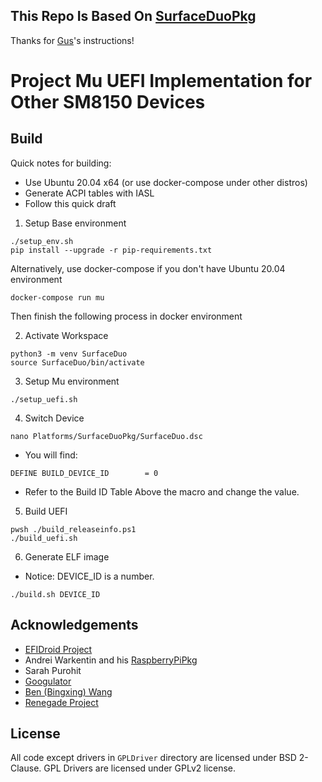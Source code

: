 ## This Repo Is Based On [SurfaceDuoPkg](https://github.com/Woa-Project/SurfaceDuoPkg/)
 Thanks for [Gus](https://github.com/gus33000)'s instructions!

# Project Mu UEFI Implementation for Other SM8150 Devices

## Build 

Quick notes for building:

- Use Ubuntu 20.04 x64 (or use docker-compose under other distros)
- Generate ACPI tables with IASL
- Follow this quick draft


1. Setup Base environment
```
./setup_env.sh
pip install --upgrade -r pip-requirements.txt
```
Alternatively, use docker-compose if you don't have Ubuntu 20.04 environment
```
docker-compose run mu
```
Then finish the following process in docker environment

2. Activate Workspace
```
python3 -m venv SurfaceDuo
source SurfaceDuo/bin/activate
```

3. Setup Mu environment
```
./setup_uefi.sh
```

4. Switch Device
```
nano Platforms/SurfaceDuoPkg/SurfaceDuo.dsc
```
 * You will find:
```
DEFINE BUILD_DEVICE_ID        = 0
```
 * Refer to the Build ID Table Above the macro and change the value.

5. Build UEFI
```
pwsh ./build_releaseinfo.ps1
./build_uefi.sh
```

6. Generate ELF image
 * Notice: DEVICE_ID is a number. 
```
./build.sh DEVICE_ID
```

## Acknowledgements

- [EFIDroid Project](http://efidroid.org)
- Andrei Warkentin and his [RaspberryPiPkg](https://github.com/andreiw/RaspberryPiPkg)
- Sarah Purohit
- [Googulator](https://github.com/Googulator/)
- [Ben (Bingxing) Wang](https://github.com/imbushuo/)
- [Renegade Project](https://github.com/edk2-porting/)

## License

All code except drivers in `GPLDriver` directory are licensed under BSD 2-Clause. 
GPL Drivers are licensed under GPLv2 license.
